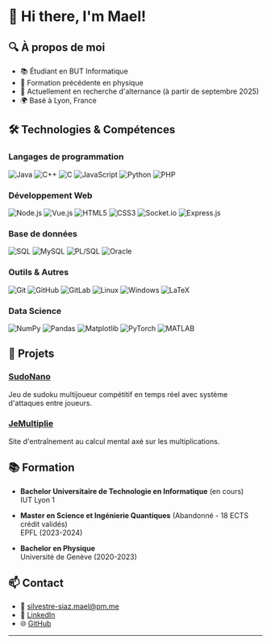 # 👋 Hi there, I'm Mael!

## 🔍 À propos de moi
- 📚 Étudiant en BUT Informatique
- 🧪 Formation précédente en physique
- 🔭 Actuellement en recherche d'alternance (à partir de septembre 2025)
- 🌍 Basé à Lyon, France

## 🛠️ Technologies & Compétences

### Langages de programmation
![Java](https://img.shields.io/badge/-Java-007396?style=flat-square&logo=java)
![C++](https://img.shields.io/badge/-C++-00599C?style=flat-square&logo=c%2B%2B)
![C](https://img.shields.io/badge/-C-A8B9CC?style=flat-square&logo=c&logoColor=white)
![JavaScript](https://img.shields.io/badge/-JavaScript-F7DF1E?style=flat-square&logo=javascript&logoColor=black)
![Python](https://img.shields.io/badge/-Python-3776AB?style=flat-square&logo=python&logoColor=white)
![PHP](https://img.shields.io/badge/-PHP-777BB4?style=flat-square&logo=php&logoColor=white)

### Développement Web
![Node.js](https://img.shields.io/badge/-Node.js-339933?style=flat-square&logo=node.js&logoColor=white)
![Vue.js](https://img.shields.io/badge/-Vue.js-4FC08D?style=flat-square&logo=vue.js&logoColor=white)
![HTML5](https://img.shields.io/badge/-HTML5-E34F26?style=flat-square&logo=html5&logoColor=white)
![CSS3](https://img.shields.io/badge/-CSS3-1572B6?style=flat-square&logo=css3)
![Socket.io](https://img.shields.io/badge/-Socket.io-010101?style=flat-square&logo=socket.io)
![Express.js](https://img.shields.io/badge/-Express.js-000000?style=flat-square&logo=express)

### Base de données
![SQL](https://img.shields.io/badge/-SQL-4479A1?style=flat-square&logo=mysql&logoColor=white)
![MySQL](https://img.shields.io/badge/-MySQL-4479A1?style=flat-square&logo=mysql&logoColor=white)
![PL/SQL](https://img.shields.io/badge/-PL%2FSQL-F80000?style=flat-square&logo=oracle&logoColor=white)
![Oracle](https://img.shields.io/badge/-Oracle-F80000?style=flat-square&logo=oracle&logoColor=white)

### Outils & Autres
![Git](https://img.shields.io/badge/-Git-F05032?style=flat-square&logo=git&logoColor=white)
![GitHub](https://img.shields.io/badge/-GitHub-181717?style=flat-square&logo=github)
![GitLab](https://img.shields.io/badge/-GitLab-FCA121?style=flat-square&logo=gitlab)
![Linux](https://img.shields.io/badge/-Linux-FCC624?style=flat-square&logo=linux&logoColor=black)
![Windows](https://img.shields.io/badge/-Windows-0078D6?style=flat-square&logo=windows)
![LaTeX](https://img.shields.io/badge/-LaTeX-008080?style=flat-square&logo=latex)

### Data Science
![NumPy](https://img.shields.io/badge/-NumPy-013243?style=flat-square&logo=numpy)
![Pandas](https://img.shields.io/badge/-Pandas-150458?style=flat-square&logo=pandas)
![Matplotlib](https://img.shields.io/badge/-Matplotlib-11557c?style=flat-square)
![PyTorch](https://img.shields.io/badge/-PyTorch-EE4C2C?style=flat-square&logo=pytorch&logoColor=white)
![MATLAB](https://img.shields.io/badge/-MATLAB-0076A8?style=flat-square&logo=mathworks)

## 🚀 Projets

### [SudoNano](https://forge.univ-lyon1.fr/sudonano/sudonano)
Jeu de sudoku multijoueur compétitif en temps réel avec système d'attaques entre joueurs.

### [JeMultiplie](https://github.com/mael-sil/JeMultiplie)
Site d'entraînement au calcul mental axé sur les multiplications.

## 📚 Formation

- **Bachelor Universitaire de Technologie en Informatique** (en cours)  
  IUT Lyon 1
  
- **Master en Science et Ingénierie Quantiques** (Abandonné - 18 ECTS crédit validés)  
  EPFL (2023-2024)
  
- **Bachelor en Physique**  
  Université de Genève (2020-2023)

## 📫 Contact

- 📧 [silvestre-siaz.mael@pm.me](mailto:silvestre-siaz.mael@pm.me)
- 💼 [LinkedIn](https://www.linkedin.com/in/mael-silvestre-siaz)
- 🌐 [GitHub](https://github.com/mael-sil)

---



<!---
mael-sil/mael-sil is a ✨ special ✨ repository because its `README.md` (this file) appears on your GitHub profile.
You can click the Preview link to take a look at your changes.
--->
